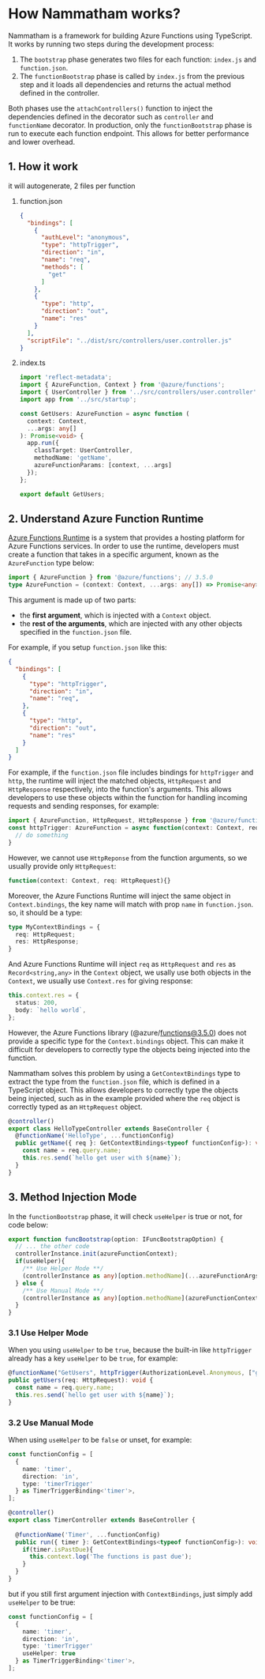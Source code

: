 # How Nammatham works?

Nammatham is a framework for building Azure Functions using TypeScript. It works by running two steps during the development process:

1. The `bootstrap` phase generates two files for each function: `index.js` and `function.json`.
2. The `functionBootstrap` phase is called by `index.js` from the previous step and it loads all dependencies and returns the actual method defined in the controller.

Both phases use the `attachControllers()` function to inject the dependencies defined in the decorator such as `controller` and `functionName` decorator. In production, only the `functionBootstrap` phase is run to execute each function endpoint. This allows for better performance and lower overhead.

## 1. How it work

it will autogenerate, 2 files per function

1. function.json
    ```json
    {
      "bindings": [
        {
          "authLevel": "anonymous",
          "type": "httpTrigger",
          "direction": "in",
          "name": "req",
          "methods": [
            "get"
          ]
        },
        {
          "type": "http",
          "direction": "out",
          "name": "res"
        }
      ],
      "scriptFile": "../dist/src/controllers/user.controller.js"
    }
    ```

2. index.ts
    ```ts
    import 'reflect-metadata';
    import { AzureFunction, Context } from '@azure/functions';
    import { UserController } from '../src/controllers/user.controller';
    import app from '../src/startup';

    const GetUsers: AzureFunction = async function (
      context: Context,
      ...args: any[]
    ): Promise<void> {
      app.run({
        classTarget: UserController,
        methodName: 'getName',
        azureFunctionParams: [context, ...args]
      });
    };

    export default GetUsers;
    ```

## 2. Understand Azure Function Runtime 

[Azure Functions Runtime](https://github.com/Azure/azure-functions-host) is a system that provides a hosting platform for Azure Functions services. In order to use the runtime, developers must create a function that takes in a specific argument, known as the `AzureFunction` type below: 

```ts
import { AzureFunction } from '@azure/functions'; // 3.5.0
type AzureFunction = (context: Context, ...args: any[]) => Promise<any> | void
```

This argument is made up of two parts:
- the **first argument**, which is injected with a `Context` object.
- the **rest of the arguments**, which are injected with any other objects specified in the `function.json` file.

For example, if you setup `function.json` like this:

```json
{
  "bindings": [
    {
      "type": "httpTrigger",
      "direction": "in",
      "name": "req",
    },
    {
      "type": "http",
      "direction": "out",
      "name": "res"
    }
  ]
}
```

For example, if the `function.json` file includes bindings for `httpTrigger` and `http`, the runtime will inject the matched objects, `HttpRequest` and `HttpResponse` respectively, into the function's arguments. This allows developers to use these objects within the function for handling incoming requests and sending responses, for example:

```ts
import { AzureFunction, HttpRequest, HttpResponse } from '@azure/functions'; // 3.5.0
const httpTrigger: AzureFunction = async function(context: Context, req: HttpRequest, res: HttpReponse) {
  // do something
}
```

However, we cannot use `HttpReponse` from the function arguments, so we usually provide only `HttpRequest`:

```ts
function(context: Context, req: HttpRequest){}
```

Moreover, the Azure Functions Runtime will inject the same object in `Context.bindings`, the key name will match with prop `name` in `function.json`. so, it should be a type:

```ts
type MyContextBindings = {
  req: HttpRequest;
  res: HttpResponse;
}
```

And Azure Functions Runtime will inject `req` as `HttpRequest` and `res` as `Record<string,any>` in the `Context` object, we usally use both objects in the `Context`, we usually use `Context.res` for giving response:

```ts
this.context.res = {
  status: 200,
  body: `hello world`,
};
```

However, the Azure Functions library (@azure/functions@3.5.0) does not provide a specific type for the `Context.bindings` object. This can make it difficult for developers to correctly type the objects being injected into the function. 

Nammatham solves this problem by using a `GetContextBindings` type to extract the type from the `function.json` file, which is defined in a TypeScript object. This allows developers to correctly type the objects being injected, such as in the example provided where the `req` object is correctly typed as an `HttpRequest` object.

```ts
@controller()
export class HelloTypeController extends BaseController {
  @functionName('HelloType', ...functionConfig)
  public getName({ req }: GetContextBindings<typeof functionConfig>): void {
    const name = req.query.name;
    this.res.send(`hello get user with ${name}`);
  }
}
```

## 3. Method Injection Mode

In the `functionBootstrap` phase, it will check `useHelper` is true or not, for code below:

```ts
export function funcBootstrap(option: IFuncBootstrapOption) {
  // ... the other code
  controllerInstance.init(azureFunctionContext);
  if(useHelper){
    /** Use Helper Mode **/
    (controllerInstance as any)[option.methodName](...azureFunctionArgs);
  } else {
    /** Use Manual Mode **/
    (controllerInstance as any)[option.methodName](azureFunctionContext.bindings, ...azureFunctionArgs);
  }
}
```

### 3.1 Use Helper Mode

When you using `useHelper` to be `true`, because the built-in like `httpTrigger` already has a key `useHelper` to be `true`, for example: 

```ts
@functionName("GetUsers", httpTrigger(AuthorizationLevel.Anonymous, ["get"]))
public getUsers(req: HttpRequest): void {
  const name = req.query.name;  
  this.res.send(`hello get user with ${name}`);
}
```

### 3.2 Use Manual Mode

When using `useHelper` to be `false` or unset, for example:

```ts        
const functionConfig = [
  {
    name: 'timer',
    direction: 'in',
    type: 'timerTrigger'
  } as TimerTriggerBinding<'timer'>,
];

@controller()
export class TimerController extends BaseController {
  
  @functionName('Timer', ...functionConfig)
  public run({ timer }: GetContextBindings<typeof functionConfig>): void {
    if(timer.isPastDue){
      this.context.log('The functions is past due');
    }
  }
}
```

but if you still first argument injection with `ContextBindings`, just simply add `useHelper` to be true:

```ts
const functionConfig = [
  {
    name: 'timer',
    direction: 'in',
    type: 'timerTrigger'
    useHelper: true
  } as TimerTriggerBinding<'timer'>,
];
```